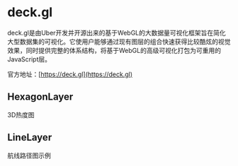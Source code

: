 # deck.gl
deck.gl是由Uber开发并开源出来的基于WebGL的大数据量可视化框架旨在简化大型数据集的可视化。它使用户能够通过现有图层的组合快速获得比较酷炫的视觉效果，同时提供完整的体系结构，将基于WebGL的高级可视化打包为可重用的JavaScript层。

官方地址：[https://deck.gl](https://deck.gl)

## HexagonLayer

3D热度图

<ClientOnly>
  <code-view name="deckgl-heatmap3d" />
</ClientOnly>

## LineLayer

航线路径图示例

<ClientOnly>
  <code-view name="deckgl-line" />
</ClientOnly>
